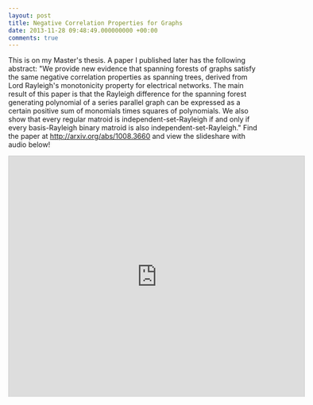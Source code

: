 ```yaml
---
layout: post
title: Negative Correlation Properties for Graphs
date: 2013-11-28 09:48:49.000000000 +00:00
comments: true
---
```


This is on my Master's thesis. A paper I published later has the following
abstract: "We provide new evidence that spanning forests of graphs satisfy the
same negative correlation properties as spanning trees, derived from Lord
Rayleigh's monotonicity property for electrical networks. The main result of this
paper is that the Rayleigh difference for the spanning forest generating
polynomial of a series parallel graph can be expressed as a certain positive sum
of monomials times squares of polynomials. We also show that every regular matroid
is independent-set-Rayleigh if and only if every basis-Rayleigh binary matroid is
also independent-set-Rayleigh." Find the paper at http://arxiv.org/abs/1008.3660
and view the slideshare with audio below!

<iframe src="http://www.slideshare.net/slideshow/embed_code/3425074" width="595"
height="485" frameborder="0" marginwidth="0" marginheight="0" scrolling="no"
style="border:1px solid #CCC;border-width:1px 1px 0;margin-bottom:5px"
allowfullscreen=""></iframe>


